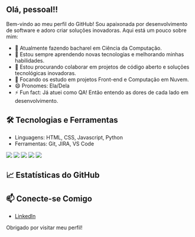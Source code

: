 ## Olá, pessoal!!

Bem-vindo ao meu perfil do GitHub! Sou apaixonada por desenvolvimento de software e adoro criar soluções inovadoras. Aqui está um pouco sobre mim:

- 📖 Atualmente fazendo bacharel em Ciência da Computação.
- 🌱 Estou sempre aprendendo novas tecnologias e melhorando minhas habilidades.
- 👯 Estou procurando colaborar em projetos de código aberto e soluções tecnológicas inovadoras.
- 💬 Focando os estudo em projetos Front-end e Computação em Nuvem.
- 😄 Pronomes: Ela/Dela
- ⚡ Fun fact: Já atuei como QA! Então entendo as dores de cada lado em desenvolvimento.

## 🛠️ Tecnologias e Ferramentas
- Linguagens: HTML, CSS, Javascript, Python
- Ferramentas: Git, JIRA, VS Code
<div dir="auto">
  <a target="_blank" rel="noopener noreferrer nofollow" href="https://camo.githubusercontent.com/94c696b637d23e86f40db70d0bebfe70f81b20f8d150c1eebe7b889bda40ad01/68747470733a2f2f696d672e736869656c64732e696f2f62616467652f48544d4c352d6635363332303f7374796c653d666f722d7468652d6261646765266c6f676f3d68746d6c35266c6f676f436f6c6f723d7768697465"><img src="https://camo.githubusercontent.com/94c696b637d23e86f40db70d0bebfe70f81b20f8d150c1eebe7b889bda40ad01/68747470733a2f2f696d672e736869656c64732e696f2f62616467652f48544d4c352d6635363332303f7374796c653d666f722d7468652d6261646765266c6f676f3d68746d6c35266c6f676f436f6c6f723d7768697465" data-canonical-src="https://img.shields.io/badge/HTML5-f56320?style=for-the-badge&amp;logo=html5&amp;logoColor=white" style="max-width: 100%;"></a>
  <a target="_blank" rel="noopener noreferrer nofollow" href="https://camo.githubusercontent.com/7bbafdd7b3d78cce251b98d5bf23d31d9eb0814443848e255867cb5c48ca36d3/68747470733a2f2f696d672e736869656c64732e696f2f62616467652f435353332d3230373966353f7374796c653d666f722d7468652d6261646765266c6f676f3d63737333266c6f676f436f6c6f723d7768697465"><img src="https://camo.githubusercontent.com/7bbafdd7b3d78cce251b98d5bf23d31d9eb0814443848e255867cb5c48ca36d3/68747470733a2f2f696d672e736869656c64732e696f2f62616467652f435353332d3230373966353f7374796c653d666f722d7468652d6261646765266c6f676f3d63737333266c6f676f436f6c6f723d7768697465" data-canonical-src="https://img.shields.io/badge/CSS3-2079f5?style=for-the-badge&amp;logo=css3&amp;logoColor=white" style="max-width: 100%;"></a>
  <a target="_blank" rel="noopener noreferrer nofollow" href="https://camo.githubusercontent.com/814919067146885cb1507edc2fcba726bbc2f8fba39aaa1d6ec802081c7a6094/68747470733a2f2f696d672e736869656c64732e696f2f62616467652f4a6176615363726970742d6430643032663f7374796c653d666f722d7468652d6261646765266c6f676f3d6a617661736372697074266c6f676f436f6c6f723d626c61636b"><img src="https://camo.githubusercontent.com/814919067146885cb1507edc2fcba726bbc2f8fba39aaa1d6ec802081c7a6094/68747470733a2f2f696d672e736869656c64732e696f2f62616467652f4a6176615363726970742d6430643032663f7374796c653d666f722d7468652d6261646765266c6f676f3d6a617661736372697074266c6f676f436f6c6f723d626c61636b" data-canonical-src="https://img.shields.io/badge/JavaScript-d0d02f?style=for-the-badge&amp;logo=javascript&amp;logoColor=black" style="max-width: 100%;"></a>
  <a target="_blank" rel="noopener noreferrer nofollow" href="https://camo.githubusercontent.com/c7cce59db74665ef2778cac295449efb7bfec5f679156a035fb01e0e0d50341d/68747470733a2f2f696d672e736869656c64732e696f2f62616467652f4769746875622d3161316532313f7374796c653d666f722d7468652d6261646765266c6f676f3d676974687562266c6f676f436f6c6f723d7768697465"><img src="https://camo.githubusercontent.com/c7cce59db74665ef2778cac295449efb7bfec5f679156a035fb01e0e0d50341d/68747470733a2f2f696d672e736869656c64732e696f2f62616467652f4769746875622d3161316532313f7374796c653d666f722d7468652d6261646765266c6f676f3d676974687562266c6f676f436f6c6f723d7768697465" data-canonical-src="https://img.shields.io/badge/Github-1a1e21?style=for-the-badge&amp;logo=github&amp;logoColor=white" style="max-width: 100%;"></a>
  <img src = https://img.shields.io/badge/Python-FFD43B?style=for-the-badge&logo=python&logoColor=blue </div></img>
  

      
## 📈 Estatísticas do GitHub



## 📫 Conecte-se Comigo
- [LinkedIn](https://www.linkedin.com/in/andressa-santos-ab2881169)

Obrigado por visitar meu perfil!
